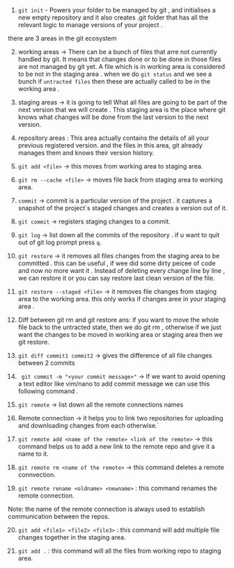 1. `git init` - Powers your folder to be managed by git , and initialises a new empty repository and 
it also creates .git folder that has all the relevant logic to manage versions
of your project .

there are 3 areas in the git ecosystem

2. working areas -> There can be a bunch of files that arre not currently handled by git.
It means that changes done or to be done in those files are not managed by git yet. A file 
which is in working area is considered to be not in the staging area . when we do `git status`
and we see a bunch if `untracted files` then these are actually called to be in the working area .

3. staging areas -> it is going to tell 
What all files are going to be part of the next version that we will create . 
This staging area is the place where git knows what changes will be done from the last version to the next
version.

4. repository areas : This area actually contains the details of all your previous registered version.
and the files in this area, git already manages them and knows their version history.


5. `git add <file>` -> this moves from working area to staging area.

6. `git rm --cache <file>` -> moves file back from staging area to working area.

7. `commit` -> commit is a particular version of the project . it captures a snapshot of the project`s staged changes and creates a 
version out of it.

8. `git commit` -> registers staging changes to a commit.

9. `git log` -> list down all the commits of the repository . if u want to quit out of git log prompt press `q`.

10. `git restore` -> it removes all files changes from the staging area to be committed . this can be useful , if wee did some dirty peicee of code 
and now no more want it . Instead of deleting every change line by line , we can restore it or you can say restore last clean version of the file.

11. `git restore --staged <file>` -> it removes file changes from staging area to the working area. 
this only works if changes aree in your staging area .

12. Diff between git rm and git restore
ans: if you want to move the whole file back to the untracted state, then we do git rm , otherwise if we just want the changes to be moved
in working area or staging area then we git restore.

13. `git diff commit1 commit2` -> gives the difference of all file changes between 2 commits

14. ` git commit -m "<your commit message>"` -> If we want to avoid opening a text editor like vim/nano to add commit message we can use this 
following command .

15. `git remote` -> list down all the remote connections names

16. Remote connection -> it helps you to link two repositories for uploading and downloading changes from each otherwise.`

17. `git remote add <name of the remote> <link of the remote>` -> this command helps us to add a new link to the remote repo and give it a name to it.

18. `git remote rm <name of the remote>` -> this command deletes a remote connvection.

19. `git remote rename <oldname> <newname>` : this command renames the remote connection.

Note: the name of the remote connection is always used to establish communication between the repos.

20. `git add <file1> <file2> <file3>` : this command will add multiple file changes together in the staging area.

21. `git add .` : this command will all the files from working repo to staging area.

